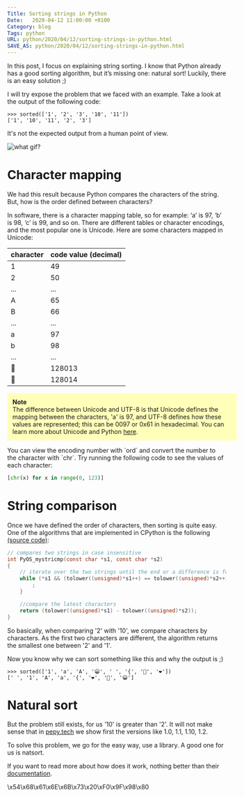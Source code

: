 ```yaml
---
Title: Sorting strings in Python
Date:   2020-04-12 11:00:00 +0100
Category: blog
Tags: python
URL: python/2020/04/12/sorting-strings-in-python.html
SAVE_AS: python/2020/04/12/sorting-strings-in-python.html
---
```


In this post, I focus on explaining string sorting. I know that Python already has a good sorting algorithm, but it’s missing one: natural sort! Luckily, there is an easy solution ;)

I will try expose the problem that we faced with an example. Take a look at the output of the following code:

```
>>> sorted(['1', '2', '3', '10', '11'])
['1', '10', '11', '2', '3']
```

It's not the expected output from a human point of view.

<img alt="what gif?" style="display: block; margin: 0 auto;" src="https://media.giphy.com/media/pPhyAv5t9V8djyRFJH/giphy.gif"/>

# Character mapping

We had this result because Python compares the characters of the string. But, how is the order defined between characters? 

In software, there is a character mapping table, so for example: ‘a’ is 97, ‘b’ is 98, ‘c’ is 99, and so on. There are different tables or character encodings, and the most popular one is Unicode. Here are some characters mapped in Unicode:

| character | code value (decimal)  |
|-----------|-----------------------|
| 1         | 49                    |
| 2         | 50                    |
| ...       | ...                   |
| A         | 65                    |
| B         | 66                    |
| ...       | ...                   |
| a         | 97                    |
| b         | 98                    |
| ...       | ...                   |
| 🐍        | 128013                |
| 🐎        | 128014                |


<p style="background-color:#ffffba; padding: 12px ; width: 100%">
<b>Note</b><br/>
The difference between Unicode and UTF-8 is that Unicode defines the mapping between the characters, 'a' is 97, and UTF-8 defines how these values are represented; this can be 0097 or 0x61 in hexadecimal. You can learn more about Unicode and Python <a href="https://docs.python.org/3/howto/unicode.html">here</a>. 
</p>
You can view the encoding number with `ord` and convert the number to the character with `chr`. Try running the following code to see the values of each character:

```python
[chr(x) for x in range(0, 123)]
```

# String comparison

Once we have defined the order of characters, then sorting is quite easy. One of the algorithms that are implemented in CPython is the following [(source code)](https://github.com/python/cpython/blob/e42b705188271da108de42b55d9344642170aa2b/Python/pystrcmp.c): 

```c
// compares two strings in case insensitive
int PyOS_mystricmp(const char *s1, const char *s2)
{
    // iterate over the two strings until the end or a difference is found
    while (*s1 && (tolower((unsigned)*s1++) == tolower((unsigned)*s2++))) {
        ;
    }

    //compare the latest characters 
    return (tolower((unsigned)*s1) - tolower((unsigned)*s2));
}
```

So basically, when comparing '2' with '10', we compare characters by characters. As the first two characters are different, the algorithm returns the smallest one between '2' and '1'.

Now you know why we can sort something like this and why the output is ;)

```
>>> sorted(['1', 'a', 'A', '😀', ' ', '{', '🐍', '❤️'])
[' ', '1', 'A', 'a', '{', '❤️', '🐍', '😀']
```

# Natural sort

But the problem still exists, for us '10' is greater than '2'. It will not make sense that in [pepy.tech](https://pepy.tech) we show first the versions like 1.0, 1.1, 1.10, 1.2.

To solve this problem, we go for the easy way, use a library. A good one for us is natsort. 

If you want to read more about how does it work, nothing better than their [documentation](https://natsort.readthedocs.io/en/master/howitworks.html).


\x54\x68\x61\x6E\x6B\x73\x20\xF0\x9F\x98\x80
